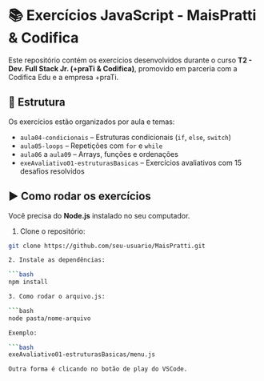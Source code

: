 # 📚 Exercícios JavaScript - MaisPratti & Codifica

Este repositório contém os exercícios desenvolvidos durante o curso **T2 - Dev. Full Stack Jr. (+praTi & Codifica)**, promovido em parceria com a Codifica Edu e a empresa +praTi.

## 📁 Estrutura

Os exercícios estão organizados por aula e temas:

- `aula04-condicionais` – Estruturas condicionais (`if`, `else`, `switch`)
- `aula05-loops` – Repetições com `for` e `while`
- `aula06` a `aula09` – Arrays, funções e ordenações
- `exeAvaliativo01-estruturasBasicas` – Exercícios avaliativos com 15 desafios resolvidos

## ▶️ Como rodar os exercícios

Você precisa do **Node.js** instalado no seu computador.

1. Clone o repositório:

```bash
git clone https://github.com/seu-usuario/MaisPratti.git

2. Instale as dependências:

```bash
npm install

3. Como rodar o arquivo.js:

```bash
node pasta/nome-arquivo

Exemplo:

```bash
exeAvaliativo01-estruturasBasicas/menu.js

Outra forma é clicando no botão de play do VSCode.
